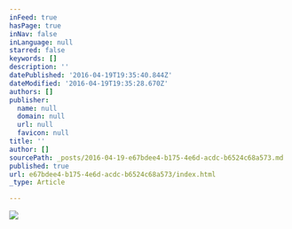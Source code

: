 ```yaml
---
inFeed: true
hasPage: true
inNav: false
inLanguage: null
starred: false
keywords: []
description: ''
datePublished: '2016-04-19T19:35:40.844Z'
dateModified: '2016-04-19T19:35:28.670Z'
authors: []
publisher:
  name: null
  domain: null
  url: null
  favicon: null
title: ''
author: []
sourcePath: _posts/2016-04-19-e67bdee4-b175-4e6d-acdc-b6524c68a573.md
published: true
url: e67bdee4-b175-4e6d-acdc-b6524c68a573/index.html
_type: Article

---
```

![](https://the-grid-user-content.s3-us-west-2.amazonaws.com/b38cf653-c5ee-4b72-a719-03d774fdf790.jpg)